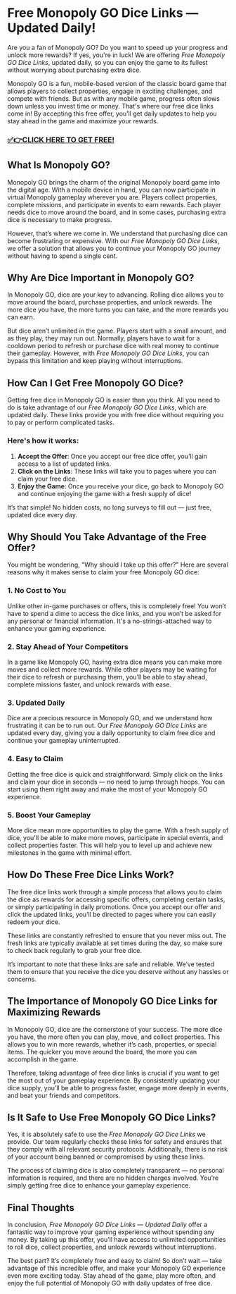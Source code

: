 # Free Monopoly GO Dice Links — Updated Daily!

Are you a fan of Monopoly GO? Do you want to speed up your progress and unlock more rewards? If yes, you're in luck! We are offering *Free Monopoly GO Dice Links*, updated daily, so you can enjoy the game to its fullest without worrying about purchasing extra dice.

Monopoly GO is a fun, mobile-based version of the classic board game that allows players to collect properties, engage in exciting challenges, and compete with friends. But as with any mobile game, progress often slows down unless you invest time or money. That's where our free dice links come in! By accepting this free offer, you’ll get daily updates to help you stay ahead in the game and maximize your rewards.

### [✅👉CLICK HERE TO GET FREE!](https://freerewards.xyz/monopoly/go/)

## What Is Monopoly GO?

Monopoly GO brings the charm of the original Monopoly board game into the digital age. With a mobile device in hand, you can now participate in virtual Monopoly gameplay wherever you are. Players collect properties, complete missions, and participate in events to earn rewards. Each player needs dice to move around the board, and in some cases, purchasing extra dice is necessary to make progress. 

However, that’s where we come in. We understand that purchasing dice can become frustrating or expensive. With our *Free Monopoly GO Dice Links*, we offer a solution that allows you to continue your Monopoly GO journey without having to spend a single cent. 

## Why Are Dice Important in Monopoly GO?

In Monopoly GO, dice are your key to advancing. Rolling dice allows you to move around the board, purchase properties, and unlock rewards. The more dice you have, the more turns you can take, and the more rewards you can earn.

But dice aren’t unlimited in the game. Players start with a small amount, and as they play, they may run out. Normally, players have to wait for a cooldown period to refresh or purchase dice with real money to continue their gameplay. However, with *Free Monopoly GO Dice Links*, you can bypass this limitation and keep playing without interruptions.

## How Can I Get Free Monopoly GO Dice?

Getting free dice in Monopoly GO is easier than you think. All you need to do is take advantage of our *Free Monopoly GO Dice Links*, which are updated daily. These links provide you with free dice without requiring you to pay or perform complicated tasks.

### Here's how it works:
1. **Accept the Offer**: Once you accept our free dice offer, you’ll gain access to a list of updated links.
2. **Click on the Links**: These links will take you to pages where you can claim your free dice.
3. **Enjoy the Game**: Once you receive your dice, go back to Monopoly GO and continue enjoying the game with a fresh supply of dice!

It’s that simple! No hidden costs, no long surveys to fill out — just free, updated dice every day.

## Why Should You Take Advantage of the Free Offer?

You might be wondering, "Why should I take up this offer?" Here are several reasons why it makes sense to claim your free Monopoly GO dice:

### 1. **No Cost to You**
Unlike other in-game purchases or offers, this is completely free! You won’t have to spend a dime to access the dice links, and you won’t be asked for any personal or financial information. It's a no-strings-attached way to enhance your gaming experience.

### 2. **Stay Ahead of Your Competitors**
In a game like Monopoly GO, having extra dice means you can make more moves and collect more rewards. While other players may be waiting for their dice to refresh or purchasing them, you’ll be able to stay ahead, complete missions faster, and unlock rewards with ease. 

### 3. **Updated Daily**
Dice are a precious resource in Monopoly GO, and we understand how frustrating it can be to run out. Our *Free Monopoly GO Dice Links* are updated every day, giving you a daily opportunity to claim free dice and continue your gameplay uninterrupted.

### 4. **Easy to Claim**
Getting the free dice is quick and straightforward. Simply click on the links and claim your dice in seconds — no need to jump through hoops. You can start using them right away and make the most of your Monopoly GO experience.

### 5. **Boost Your Gameplay**
More dice mean more opportunities to play the game. With a fresh supply of dice, you'll be able to make more moves, participate in special events, and collect properties faster. This will help you to level up and achieve new milestones in the game with minimal effort.

## How Do These Free Dice Links Work?

The free dice links work through a simple process that allows you to claim the dice as rewards for accessing specific offers, completing certain tasks, or simply participating in daily promotions. Once you accept our offer and click the updated links, you’ll be directed to pages where you can easily redeem your dice.

These links are constantly refreshed to ensure that you never miss out. The fresh links are typically available at set times during the day, so make sure to check back regularly to grab your free dice.

It’s important to note that these links are safe and reliable. We’ve tested them to ensure that you receive the dice you deserve without any hassles or concerns.

## The Importance of Monopoly GO Dice Links for Maximizing Rewards

In Monopoly GO, dice are the cornerstone of your success. The more dice you have, the more often you can play, move, and collect properties. This allows you to win more rewards, whether it’s cash, properties, or special items. The quicker you move around the board, the more you can accomplish in the game.

Therefore, taking advantage of free dice links is crucial if you want to get the most out of your gameplay experience. By consistently updating your dice supply, you’ll be able to progress faster, engage more deeply in events, and beat your friends and competitors.

## Is It Safe to Use Free Monopoly GO Dice Links?

Yes, it is absolutely safe to use the *Free Monopoly GO Dice Links* we provide. Our team regularly checks these links for safety and ensures that they comply with all relevant security protocols. Additionally, there is no risk of your account being banned or compromised by using these links.

The process of claiming dice is also completely transparent — no personal information is required, and there are no hidden charges involved. You’re simply getting free dice to enhance your gameplay experience.

## Final Thoughts

In conclusion, *Free Monopoly GO Dice Links — Updated Daily* offer a fantastic way to improve your gaming experience without spending any money. By taking up this offer, you’ll have access to unlimited opportunities to roll dice, collect properties, and unlock rewards without interruptions.

The best part? It’s completely free and easy to claim! So don’t wait — take advantage of this incredible offer, and make your Monopoly GO experience even more exciting today. Stay ahead of the game, play more often, and enjoy the full potential of Monopoly GO with daily updates of free dice.
